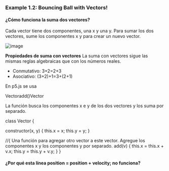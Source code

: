 ### Example 1.2: Bouncing Ball with Vectors!

#### ¿Cómo funciona la suma dos vectores?

Cada vector tiene dos componentes, una x y una y. Para sumar los dos vectores, sume los componentes x y para crear un nuevo vector. 

![image](https://github.com/user-attachments/assets/15b46ff8-bcf0-47ba-a065-61df42322fa5)

**Propiedades de suma con vectores** 
La suma con vectores sigue las mismas reglas algebraicas que con los números reales.
- Conmutativo: 
3+2=2+3
- Asociativo: 
(3+2)+1=3+(2+1)

En p5.js se usa 

Vectoradd()Vector

La función busca los componentes x e y de los dos vectores y los suma por separado.

 class Vector {

  constructor(x, y) {
    this.x = x;
    this.y = y;
  }

  //{ Una función para agregar otro vector a este vector. Agregue los componentes x y los componentes y por separado.
  add(v) {
    this.x = this.x + v.x;
    this.y = this.y + v.y;
  }
}



#### ¿Por qué esta línea position = position + velocity; no funciona?
